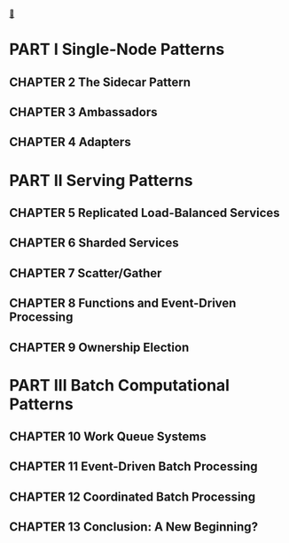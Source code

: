 [:link:](https://azure.microsoft.com/en-us/resources/designing-distributed-systems/)

# PART I Single-Node Patterns

## CHAPTER 2 The Sidecar Pattern

## CHAPTER 3 Ambassadors

## CHAPTER 4 Adapters



# PART II Serving Patterns

## CHAPTER 5 Replicated Load-Balanced Services

## CHAPTER 6 Sharded Services

## CHAPTER 7 Scatter/Gather

## CHAPTER 8 Functions and Event-Driven Processing

## CHAPTER 9 Ownership Election



# PART III Batch Computational Patterns

## CHAPTER 10 Work Queue Systems

## CHAPTER 11 Event-Driven Batch Processing

## CHAPTER 12 Coordinated Batch Processing

## CHAPTER 13 Conclusion: A New Beginning?

